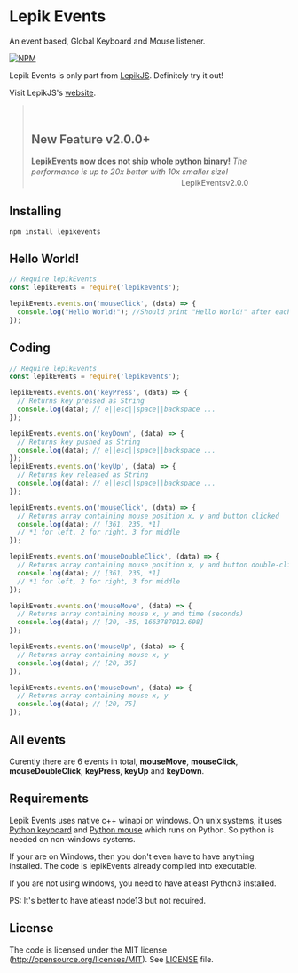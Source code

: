 # Lepik Events
An event based, Global Keyboard and Mouse listener.

[![NPM](https://nodei.co/npm-dl/lepikevents.png)](https://www.npmjs.com/package/lepikevents)

Lepik Events is only part from [LepikJS](https://www.npmjs.com/package/lepikjs). Definitely try it out!

Visit LepikJS's [website](https://lepikjs.netlify.app/).


> ㅤ
> ## New Feature v2.0.0+
>
> **LepikEvents now does not ship whole python binary!**
> *The performance is up to 20x better with 10x smaller size!*
ㅤㅤㅤㅤㅤㅤㅤㅤㅤㅤㅤㅤㅤㅤㅤㅤㅤㅤㅤㅤㅤㅤㅤㅤㅤㅤㅤㅤㅤLepikEventsv2.0.0
ㅤㅤ


## Installing

    npm install lepikevents


## Hello World!
```javascript
// Require lepikEvents
const lepikEvents = require('lepikevents');

lepikEvents.events.on('mouseClick', (data) => {
  console.log("Hello World!"); //Should print "Hello World!" after each click of mouse
});
```

## Coding

```javascript
// Require lepikEvents
const lepikEvents = require('lepikevents');

lepikEvents.events.on('keyPress', (data) => {
  // Returns key pressed as String 
  console.log(data); // e||esc||space||backspace ...
});

lepikEvents.events.on('keyDown', (data) => {
  // Returns key pushed as String 
  console.log(data); // e||esc||space||backspace ...
});
lepikEvents.events.on('keyUp', (data) => {
  // Returns key released as String 
  console.log(data); // e||esc||space||backspace ...
});

lepikEvents.events.on('mouseClick', (data) => {
  // Returns array containing mouse position x, y and button clicked 
  console.log(data); // [361, 235, *1]
  // *1 for left, 2 for right, 3 for middle
});

lepikEvents.events.on('mouseDoubleClick', (data) => {
  // Returns array containing mouse position x, y and button double-clicked 
  console.log(data); // [361, 235, *1]
  // *1 for left, 2 for right, 3 for middle
});

lepikEvents.events.on('mouseMove', (data) => {
  // Returns array containing mouse x, y and time (seconds)
  console.log(data); // [20, -35, 1663787912.698]
});

lepikEvents.events.on('mouseUp', (data) => {
  // Returns array containing mouse x, y
  console.log(data); // [20, 35]
});

lepikEvents.events.on('mouseDown', (data) => {
  // Returns array containing mouse x, y
  console.log(data); // [20, 75]
});
```

## All events

Curently there are 6 events in total, **mouseMove**, **mouseClick**, **mouseDoubleClick**, **keyPress**, **keyUp** and **keyDown**.

## Requirements

Lepik Events uses native c++ winapi on windows.
On unix systems, it uses [Python keyboard](https://github.com/boppreh/keyboard) and [Python mouse](https://github.com/boppreh/mouse) which runs on Python. So python is needed on non-windows systems.

If your are on Windows, then you don't even have to have anything installed. The code is lepikEvents already compiled into executable.

If you are not using windows, you need to have atleast Python3 installed.

PS: It's better to have atleast node13 but not required.

## License
The code is licensed under the MIT license (http://opensource.org/licenses/MIT). See [LICENSE](./LICENSE) file.